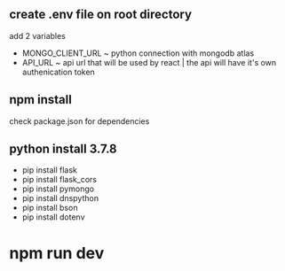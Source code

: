 ## create .env file on root directory
add 2 variables
- MONGO_CLIENT_URL ~ python connection with mongodb atlas
- API_URL ~ api url that will be used by react | the api will have it's own authenication token

## npm install
check package.json for dependencies

## python install 3.7.8
- pip install flask
- pip install flask_cors
- pip install pymongo
- pip install dnspython
- pip install bson
- pip install dotenv

# npm run dev
